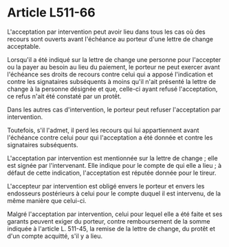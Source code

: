 # Article L511-66

L'acceptation par intervention peut avoir lieu dans tous les cas où des recours sont ouverts avant l'échéance au porteur d'une lettre de change acceptable.

Lorsqu'il a été indiqué sur la lettre de change une personne pour l'accepter ou la payer au besoin au lieu du paiement, le porteur ne peut exercer avant l'échéance ses droits de recours contre celui qui a apposé l'indication et contre les signataires subséquents à moins qu'il n'ait présenté la lettre de change à la personne désignée et que, celle-ci ayant refusé l'acceptation, ce refus n'ait été constaté par un protêt.

Dans les autres cas d'intervention, le porteur peut refuser l'acceptation par intervention.

Toutefois, s'il l'admet, il perd les recours qui lui appartiennent avant l'échéance contre celui pour qui l'acceptation a été donnée et contre les signataires subséquents.

L'acceptation par intervention est mentionnée sur la lettre de change ; elle est signée par l'intervenant. Elle indique pour le compte de qui elle a lieu ; à défaut de cette indication, l'acceptation est réputée donnée pour le tireur.

L'accepteur par intervention est obligé envers le porteur et envers les endosseurs postérieurs à celui pour le compte duquel il est intervenu, de la même manière que celui-ci.

Malgré l'acceptation par intervention, celui pour lequel elle a été faite et ses garants peuvent exiger du porteur, contre remboursement de la somme indiquée à l'article L. 511-45, la remise de la lettre de change, du protêt et d'un compte acquitté, s'il y a lieu.
